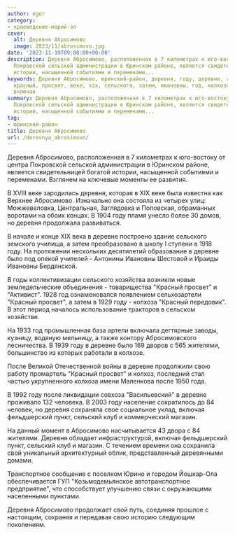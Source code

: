 ```yaml
---
author: egor
category:
- краеведение-марий-эл
cover:
  alt: Деревня Абросимово
  image: 2023/11/abrosimovo.jpg
date: '2023-11-19T09:00:00+00:00'
description: Деревня Абросимово, расположенная в 7 километрах к юго-востоку от центра
  Покровской сельской администрации в Юринском районе, является свидетельницей богатой
  истории, насыщенной событиями и переменами...
keywords: Деревня Абросимово, юринский-район, деревня, году, деревне, абросимово,
  красный, просвет, веке, xix, сельского, затем, ивановны, год, колхоза, жителями,
  включая
summary: Деревня Абросимово, расположенная в 7 километрах к юго-востоку от центра
  Покровской сельской администрации в Юринском районе, является свидетельницей богатой
  истории, насыщенной событиями и переменами...
tag:
- юринский-район
title: Деревня Абросимово
url: /derevnya_abrosimovo/
---
```


Деревня Абросимово, расположенная в 7 километрах к юго-востоку от центра Покровской сельской администрации в Юринском районе, является свидетельницей богатой истории, насыщенной событиями и переменами. Взглянем на ключевые моменты ее развития.

В XVIII веке зародилась деревня, которая в XIX веке была известна как Верхнее Абросимово. Изначально она состояла из четырех улиц: Можжевеловка, Центральная, Заглядовка и Поповская, обраманных воротами на обоих концах. В 1904 году пламя унесло более 30 домов, но деревня продолжала развиваться.

В начале и конце XIX века в деревне построено здание сельского земского училища, а затем преобразовано в школу I ступени в 1918 году. На протяжении нескольких десятилетий образование в деревне было под опекой учителей - Антонины Ивановны Шестовой и Ираиды Ивановны Бердянской.

В годы коллективизации сельского хозяйства возникли новые земледельческие объединения \- товарищества "Красный просвет" и "Активист". 1928 год ознаменовался появлением сельхозартели "Красный просвет", а затем в 1929 году - колхоза "Красный передовик". В этот период началось использование тракторов в сельском хозяйстве.

На 1933 год промышленная база артели включала дегтярные заводы, кузницу, водяную мельницу, а также контору Абросимовского лесничества. В 1939 году в деревне было 169 дворов с 565 жителями, большинство из которых работали в колхозе.

После Великой Отечественной войны в деревне продолжили свою работу промартель "Красный просвет" и колхоз, последний стал частью укрупненного колхоза имени Маленкова после 1950 года.

В 1992 году после ликвидации совхоза "Васильевский" в деревне проживало 132 человека. В 2003 году население сократилось до 84 человек, но деревня сохраняла свое социальное уклад, включая фельдшерский пункт, сельский клуб и коммерческий магазин.

На данный момент в Абросимово насчитывается 43 двора с 84 жителями. Деревня обладает инфраструктурой, включая фельдшерский пункт, сельский клуб и магазин. С течением времени она сохранила свой уникальный архитектурный облик, представленный деревянными домами.

Транспортное сообщение с поселком Юрино и городом Йошкар-Ола обеспечивается ГУП "Козьмодемьянское автотранспортное предприятие", что способствует улучшению связи с окружающими населенными пунктами.

Деревня Абросимово продолжает свой путь, соединяя прошлое с настоящим, сохраняя и передавая свою историю следующим поколениям.